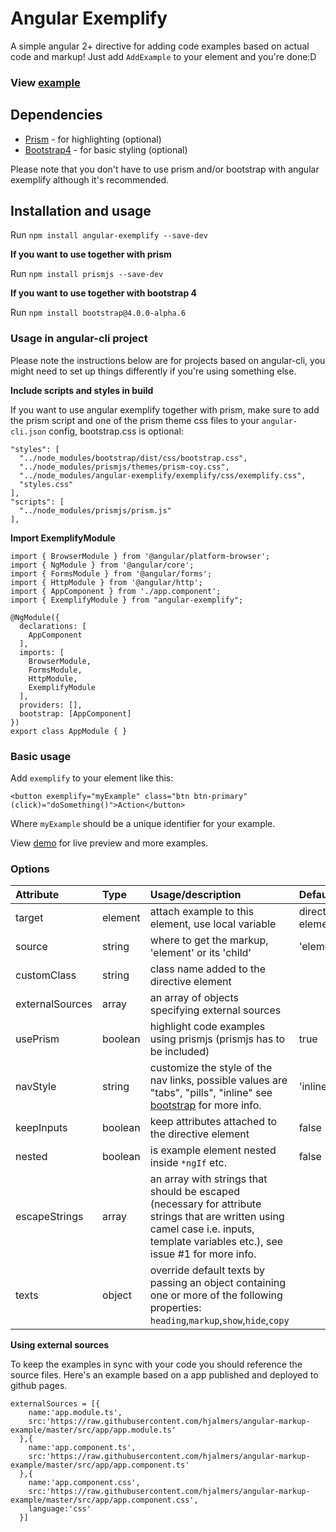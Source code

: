 # Angular Exemplify

A simple angular 2+ directive for adding code examples based on actual code and markup! Just add `AddExample` to your element and you're done:D

### View [example](https://hjalmers.github.io/angular-exemplify/)

## Dependencies
- [Prism](http://prismjs.com/) - for highlighting (optional)
- [Bootstrap4](https://v4-alpha.getbootstrap.com/) - for basic styling (optional)

Please note that you don't have to use prism and/or bootstrap with angular exemplify although it's recommended.

## Installation and usage

Run `npm install angular-exemplify --save-dev`

**If you want to use together with prism**

Run `npm install prismjs --save-dev`

**If you want to use together with bootstrap 4**

Run `npm install bootstrap@4.0.0-alpha.6`

### Usage in angular-cli project
Please note the instructions below are for projects based on angular-cli, you might need to set up things differently if you're using something else.

**Include scripts and styles in build**

If you want to use angular exemplify together with prism, make sure to add the prism script and one of the prism theme css files to your `angular-cli.json` config, bootstrap.css is optional:

```
"styles": [
  "../node_modules/bootstrap/dist/css/bootstrap.css",
  "../node_modules/prismjs/themes/prism-coy.css",
  "../node_modules/angular-exemplify/exemplify/css/exemplify.css",
  "styles.css"
],
"scripts": [
  "../node_modules/prismjs/prism.js"
],
```

**Import ExemplifyModule**
```
import { BrowserModule } from '@angular/platform-browser';
import { NgModule } from '@angular/core';
import { FormsModule } from '@angular/forms';
import { HttpModule } from '@angular/http';
import { AppComponent } from './app.component';
import { ExemplifyModule } from "angular-exemplify";

@NgModule({
  declarations: [
    AppComponent
  ],
  imports: [
    BrowserModule,
    FormsModule,
    HttpModule,
    ExemplifyModule
  ],
  providers: [],
  bootstrap: [AppComponent]
})
export class AppModule { }
```

### Basic usage
Add `exemplify` to your element like this:
```
<button exemplify="myExample" class="btn btn-primary" (click)="doSomething()">Action</button>
```

Where `myExample` should be a unique identifier for your example.

View [demo](https://hjalmers.github.io/angular-exemplify/) for live preview and more examples.

### Options

| Attribute       | Type    | Usage/description                                                                                                                                                                  | Default           |
|:----------------|:--------|:-----------------------------------------------------------------------------------------------------------------------------------------------------------------------------------|:------------------|
| target          | element | attach example to this element, use local variable                                                                                                                                 | directive element |
| source          | string  | where to get the markup, 'element' or its 'child'                                                                                                                                  | 'element'         |
| customClass     | string  | class name added to the directive element                                                                                                                                          |                   |
| externalSources | array   | an array of objects specifying external sources                                                                                                                                    |                   |
| usePrism        | boolean | highlight code examples using prismjs (prismjs has to be included)                                                                                                                 | true              |
| navStyle        | string  | customize the style of the nav links, possible values are "tabs", "pills", "inline" see [bootstrap](http://v4-alpha.getbootstrap.com/components/navs/) for more info.              | 'inline'          |
| keepInputs      | boolean | keep attributes attached to the directive element                                                                                                                                  | false             |
| nested          | boolean | is example element nested inside `*ngIf` etc.                                                                                                                                      | false             |
| escapeStrings   | array   | an array with strings that should be escaped (necessary for attribute strings that are written using camel case i.e. inputs, template variables etc.), see issue #1 for more info. |                   |
| texts           | object  | override default texts by passing an object containing one or more of the following properties: `heading`,`markup`,`show`,`hide`,`copy`                                            |                   |


**Using external sources**

To keep the examples in sync with your code you should reference the source files. Here's an example based on a app published and deployed to github pages.

```
externalSources = [{
    name:'app.module.ts',
    src:'https://raw.githubusercontent.com/hjalmers/angular-markup-example/master/src/app/app.module.ts'
  },{
    name:'app.component.ts',
    src:'https://raw.githubusercontent.com/hjalmers/angular-markup-example/master/src/app/app.component.ts'
  },{
    name:'app.component.css',
    src:'https://raw.githubusercontent.com/hjalmers/angular-markup-example/master/src/app/app.component.css',
    language:'css'
  }]
```

